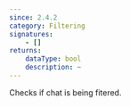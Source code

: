 ```yaml
---
since: 2.4.2
category: Filtering
signatures:
    - []
returns:
    dataType: bool
    description: ~
---
```


Checks if chat is being fitered.
